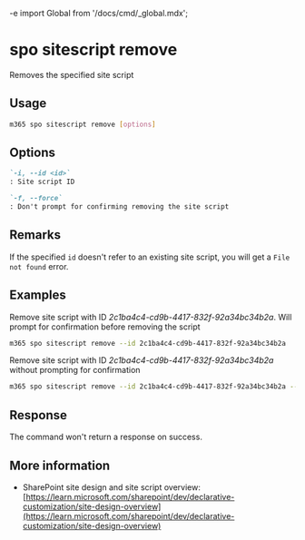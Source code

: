 -e <!-- DISCLAIMER: All secrets, passwords, and sensitive values in this document are examples only and not real credentials. -->
import Global from '/docs/cmd/_global.mdx';

# spo sitescript remove

Removes the specified site script

## Usage

```sh
m365 spo sitescript remove [options]
```

## Options

```md definition-list
`-i, --id <id>`
: Site script ID

`-f, --force`
: Don't prompt for confirming removing the site script
```

<Global />

## Remarks

If the specified `id` doesn't refer to an existing site script, you will get a `File not found` error.

## Examples

Remove site script with ID _2c1ba4c4-cd9b-4417-832f-92a34bc34b2a_. Will prompt for confirmation before removing the script

```sh
m365 spo sitescript remove --id 2c1ba4c4-cd9b-4417-832f-92a34bc34b2a
```

Remove site script with ID _2c1ba4c4-cd9b-4417-832f-92a34bc34b2a_ without prompting for confirmation

```sh
m365 spo sitescript remove --id 2c1ba4c4-cd9b-4417-832f-92a34bc34b2a --force
```

## Response

The command won't return a response on success.

## More information

- SharePoint site design and site script overview: [https://learn.microsoft.com/sharepoint/dev/declarative-customization/site-design-overview](https://learn.microsoft.com/sharepoint/dev/declarative-customization/site-design-overview)
